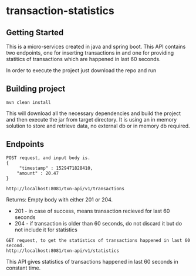 # transaction-statistics

## Getting Started

This is a micro-services created in java and spring boot. This API contains two endpoints, one for inserting transactions in and one for providing statitics of transactions which are happened in last 60 seconds.

In order to execute the project just download the repo and run 

## Building project

```
mvn clean install
```

This will download all the necessary dependencies and build the project and then execute the jar from target directory.
It is using an in memory solution to store and retrieve data, no external db or in memory db required.

## Endpoints

```
POST request, and input body is.
{
     "timestamp" : 1529471828410,
    "amount" : 20.47
}

http://localhost:8081/txn-api/v1/transactions

```

Returns: Empty body with either 201 or 204.
- 201 - in case of success, means transaction recieved for last 60 seconds
- 204 - if transaction is older than 60 seconds, do not discard it but do not include it for statistics

```
GET request, to get the statistics of transactions happened in last 60 second.
http://localhost:8081/txn-api/v1/statistics

```

This API gives statistics of transactions happened in last 60 seconds in constant time.

